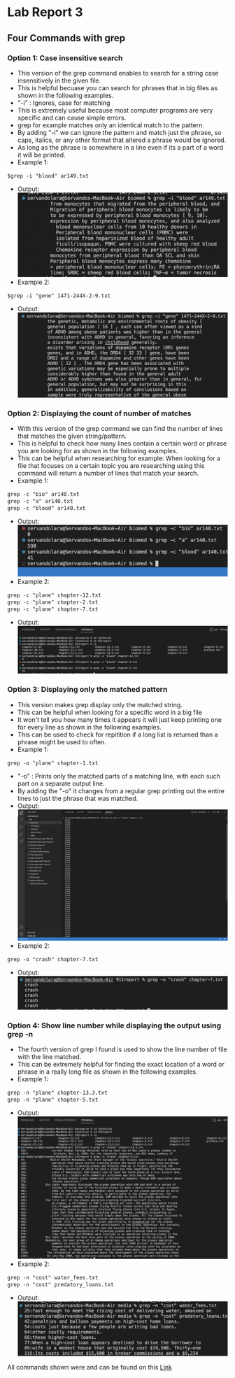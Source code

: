 # Lab Report 3
## Four Commands with grep

### Option 1: Case insensitive search
- This version of the grep command enables to search for a string case insensitively in the given file.
- This is helpful becuase you can search for phrases that in big files as shown in the following examples.
- "-i" : Ignores, case for matching
- This is extremely useful because most computer programs are very specific and can cause simple errors.
- grep for example matches only an identical match to the pattern.
- By adding "-i" we can ignore the pattern and match just the phrase, so caps, italics, or any other format that altered a phrase would be ignored.
- As long as the phrase is somewhere in a line even if its a part of a word it will be printed.
- Example 1:
```
$grep -i "blood" ar149.txt
```
- Output:
![Image](O1E1.png)
- Example 2:
```
$grep -i "gene" 1471-244X-2-9.txt
```
- Output:
![Image](O1E2.png)

### Option 2: Displaying the count of number of matches
- With this version of the grep command we can find the number of lines that matches the given string/pattern.
- This is helpful to check how many lines contain a certain word or phrase you are looking for as shown in the following examples.
- This can be helpful when researching for example: When looking for a file that focuses on a certain topic you are researching using this command will return a number of lines that match your search.
- Example 1:
```
grep -c "bio" ar140.txt
grep -c "a" ar140.txt
grep -c "blood" ar140.txt
```
- Output:
![Image](O2E1.png)
- Example 2:
```
grep -c "plane" chapter-12.txt
grep -c "plane" chapter-2.txt
grep -c "plane" chapter-7.txt
```
- Output:
![Image](O2E2.png)

### Option 3: Displaying only the matched pattern
- This version makes grep display only the matched string.
- This can be helpful when looking for a specific word in a big file 
- It won't tell you how many times it appears it will just keep printing one for every line as shown in the following examples.
- This can be used to check for repitition if a long list is returned than a phrase might be used to often.
- Example 1:
```
grep -o "plane" chapter-1.txt
```
- "-o" : Prints only the matched parts of a matching line, with each such part on a separate output line.
- By adding the "-o" it changes from a regular grep printing out the entire lines to just the phrase that was matched.
- Output:
![Image](O3E1.png)
- Example 2:
```
grep -o "crash" chapter-7.txt
```
- Output:
![Image](O3E2.png)

### Option 4: Show line number while displaying the output using grep -n
- The fourth version of grep I found is used to show the line number of file with the line matched.
- This can be extremely helpful for finding the exact location of a word or phrase in a really long file as shown in the following examples.
- Example 1:
```
grep -n "plane" chapter-13.3.txt
grep -n "plane" chapter-5.txt
```
- Output:
![Image](O4E1.png)
- Example 2:
```
grep -n "cost" water_fees.txt
grep -n "cost" predatory_loans.txt
```
- Output:
![Image](O4E2.png)


All commands shown were and can be found on this [Link](https://www.geeksforgeeks.org/grep-command-in-unixlinux/#)

